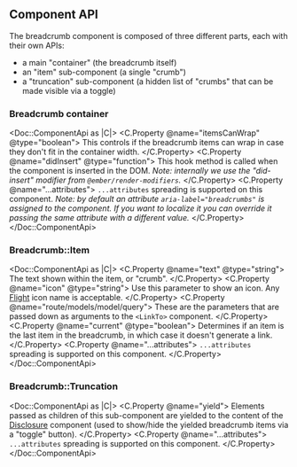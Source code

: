 ## Component API

The breadcrumb component is composed of three different parts, each with their own APIs:

- a main "container" (the breadcrumb itself)
- an "item" sub-component (a single "crumb")
- a "truncation" sub-component (a hidden list of "crumbs" that can be made visible via a toggle)

### Breadcrumb container

<Doc::ComponentApi as |C|>
<C.Property @name="itemsCanWrap" @type="boolean">
This controls if the breadcrumb items can wrap in case they don't fit in the container width.
</C.Property>
<C.Property @name="didInsert" @type="function">
This hook method is called when the component is inserted in the DOM. _Note: internally we use the "did-insert" modifier from `@ember/render-modifiers`._
</C.Property>
<C.Property @name="...attributes">
`...attributes` spreading is supported on this component. _Note: by default an attribute `aria-label="breadcrumbs"` is assigned to the component. If you want to localize it you can override it passing the same attribute with a different value._
</C.Property>
</Doc::ComponentApi>

### Breadcrumb::Item

<Doc::ComponentApi as |C|>
<C.Property @name="text" @type="string">
The text shown within the item, or "crumb".
</C.Property>
<C.Property @name="icon" @type="string">
Use this parameter to show an icon. Any [Flight](/foundations/icons) icon name is acceptable.
</C.Property>
<C.Property @name="route/models/model/query">
These are the parameters that are passed down as arguments to the `<LinkTo>` component.
</C.Property>
<C.Property @name="current" @type="boolean">
Determines if an item is the last item in the breadcrumb, in which case it doesn't generate a link.
</C.Property>
<C.Property @name="...attributes">
`...attributes` spreading is supported on this component.
</C.Property>
</Doc::ComponentApi>

### Breadcrumb::Truncation

<Doc::ComponentApi as |C|>
<C.Property @name="yield">
Elements passed as children of this sub-component are yielded to the content of the [Disclosure](../utilities/disclosure) component (used to show/hide the yielded breadcrumb items via a "toggle" button).
</C.Property>
<C.Property @name="...attributes">
`...attributes` spreading is supported on this component.
</C.Property>
</Doc::ComponentApi>
